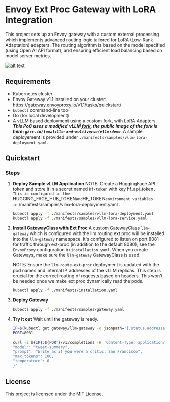 # Envoy Ext Proc Gateway with LoRA Integration

This project sets up an Envoy gateway with a custom external processing which  implements advanced routing logic tailored for LoRA (Low-Rank Adaptation) adapters. The routing algorithm is based on the model specified (using Open AI API format), and ensuring efficient load balancing based on model server metrics.

![alt text](./doc/envoy-gateway-bootstrap.png)

## Requirements
- Kubernetes cluster
- Envoy Gateway v1.1 installed on your cluster: https://gateway.envoyproxy.io/v1.1/tasks/quickstart/
- `kubectl` command-line tool
- Go (for local development)
- A vLLM based deployment using a custom fork, with LoRA Adapters.  ***This PoC uses a modified vLLM [fork](https://github.com/kaushikmitr/vllm), the public image of the fork is here: `ghcr.io/tomatillo-and-multiverse/vllm:demo`***. A sample deployement is provided under `./manifests/samples/vllm-lora-deployment.yaml`. 

## Quickstart

### Steps
1. **Deploy Sample vLLM Application**
   NOTE: Create a HuggingFace API token and store it in a secret named `hf-token` with key hf_api_token`. This is configured in the `HUGGING_FACE_HUB_TOKEN` and `HF_TOKEN` environment variables in `./manifests/samples/vllm-lora-deployment.yaml`.

   ```bash
   kubectl apply -f ./manifests/samples/vllm-lora-deployment.yaml
   kubectl apply -f ./manifests/samples/vllm-lora-service.yaml
   ```
2. **Install GatewayClass with Ext Proc**
   A custom GatewayClass `llm-gateway` which is configured with the llm routing ext proc will be installed into the `llm-gateway` namespace. It's configured to listen on port 8081 for traffic through ext-proc (in addition to the default 8080), see the `EnvoyProxy` configuration in `installation.yaml`. When you create Gateways, make sure the `llm-gateway` GatewayClass is used.

   NOTE: Ensure the `llm-route-ext-proc` deployment is updated with the pod names and internal IP addresses of the vLLM replicas. This step is crucial for the correct routing of requests based on headers. This won't be needed once we make ext proc dynamically read the pods.

   ```bash
   kubectl apply -f ./manifests/installation.yaml
   ```
3. **Deploy Gateway**
   
   ```bash
   kubectl apply -f ./manifests/samples/gateway.yaml
   ```

4. **Try it out** 
   Wait until the gateway is ready.
   ```bash
   IP=$(kubectl get gateway/llm-gateway -o jsonpath='{.status.addresses[0].value}')
   PORT=8081

   curl -i ${IP}:${PORT}/v1/completions -H 'Content-Type: application/json' -d '{
   "model": "tweet-summary",
   "prompt": "Write as if you were a critic: San Francisco",
   "max_tokens": 100,
   "temperature": 0
   }'
   ```


## License

This project is licensed under the MIT License.
